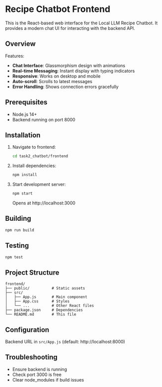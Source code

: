 # Recipe Chatbot Frontend

This is the React-based web interface for the Local LLM Recipe Chatbot. It provides a modern chat UI for interacting with the backend API.

## Overview

Features:
- **Chat Interface**: Glassmorphism design with animations
- **Real-time Messaging**: Instant display with typing indicators
- **Responsive**: Works on desktop and mobile
- **Auto-scroll**: Scrolls to latest messages
- **Error Handling**: Shows connection errors gracefully

## Prerequisites

- Node.js 14+
- Backend running on port 8000

## Installation

1. Navigate to frontend:
   ```bash
   cd task2_chatbot/frontend
   ```

2. Install dependencies:
   ```bash
   npm install
   ```

3. Start development server:
   ```bash
   npm start
   ```
   Opens at http://localhost:3000

## Building

```bash
npm run build
```

## Testing

```bash
npm test
```

## Project Structure

```
frontend/
├── public/          # Static assets
├── src/
│   ├── App.js       # Main component
│   ├── App.css      # Styles
│   └── ...          # Other React files
├── package.json     # Dependencies
└── README.md        # This file
```

## Configuration

Backend URL in `src/App.js` (default: http://localhost:8000)

## Troubleshooting

- Ensure backend is running
- Check port 3000 is free
- Clear node_modules if build issues

